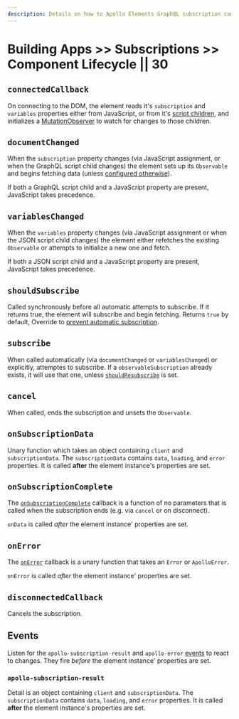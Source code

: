 ```yaml
---
description: Details on how to Apollo Elements GraphQL subscription components work.
---
```


# Building Apps >> Subscriptions >> Component Lifecycle || 30

## `connectedCallback`
On connecting to the DOM, the element reads it's `subscription` and `variables` properties either from JavaScript, or from it's [script children](/guides/cool-tricks/inline-graphql-scripts), and initializes a [MutationObserver](https://developer.mozilla.org/en-US/docs/Web/API/MutationObserver) to watch for changes to those children.

## `documentChanged`
When the `subscription` property changes (via JavaScript assignment, or when the GraphQL script child changes) the element sets up its `Observable` and begins fetching data (unless [configured otherwise](../#preventing-automatic-subscription)).

If both a GraphQL script child and a JavaScript property are present, JavaScript takes precedence.

## `variablesChanged`
When the `variables` property changes (via JavaScript assignment or when the JSON script child changes) the element either refetches the existing `Observable` or attempts to initialize a new one and fetch.

If both a JSON script child and a JavaScript property are present, JavaScript takes precedence.

## `shouldSubscribe`
Called synchronously before all automatic attempts to subscribe. If it returns true, the element will subscribe and begin fetching. Returns `true` by default, Override to [prevent automatic subscription](/guides/building-apps/queries#preventing-automatic-subscription).

## `subscribe`
When called automatically (via `documentChanged` or `variablesChanged`) or explicitly, attemptes to subscribe. If a `observableSubscription` already exists, it will use that one, unless [`shouldResubscribe`](/api/interfaces/subscription#shouldresubscribe) is set.

## `cancel`
When called, ends the subscription and unsets the `Observable`.

## `onSubscriptionData`
Unary function which takes an object containing `client` and `subscriptionData`. The `subscriptionData` contains `data`, `loading`, and `error` properties. It is called **after** the element instance's properties are set.

## `onSubscriptionComplete`
The [`onSubscriptionComplete`](/api/interfaces/subscription#onsubscriptioncomplete) callback is a function of no parameters that is called when the subscription ends (e.g. via `cancel` or on disconnect).

`onData` is called *after* the element instance' properties are set.

## `onError`
The [`onError`](/api/interfaces/query#onerror) callback is a unary function that takes an `Error` or `ApolloError`.

`onError` is called *after* the element instance' properties are set.

## `disconnectedCallback`
Cancels the subscription.

## Events
Listen for the `apollo-subscription-result` and `apollo-error` [events](/api/interfaces/query/#events) to react to changes. They fire *before* the element instance' properties are set.

### `apollo-subscription-result`
Detail is an object containing `client` and `subscriptionData`. The `subscriptionData` contains `data`, `loading`, and `error` properties. It is called **after** the element instance's properties are set.

